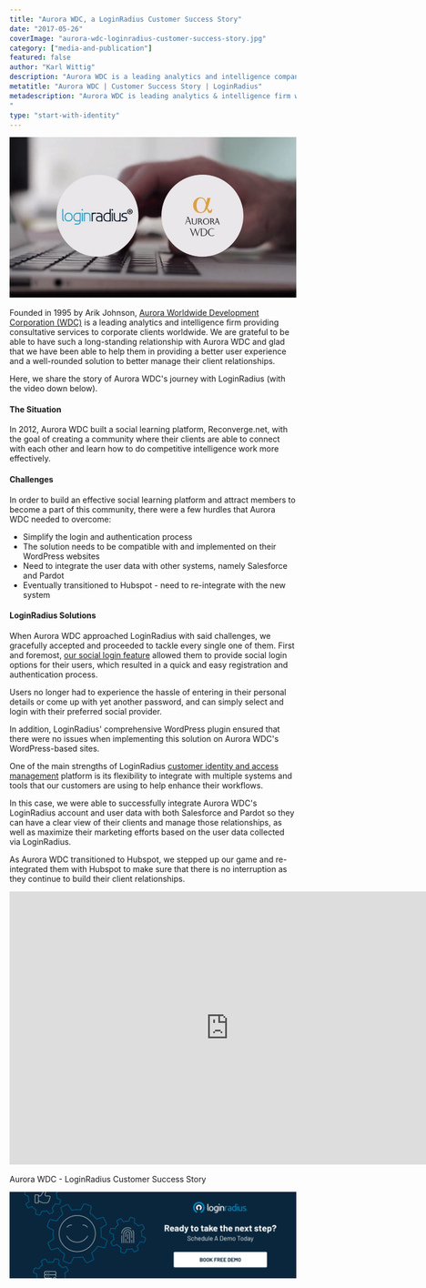```yaml
---
title: "Aurora WDC, a LoginRadius Customer Success Story"
date: "2017-05-26"
coverImage: "aurora-wdc-loginradius-customer-success-story.jpg"
category: ["media-and-publication"]
featured: false 
author: "Karl Wittig"
description: "Aurora WDC is a leading analytics and intelligence company that has been able, with the aid of LoginRadius, to provide its members with an improved user experience and to better manage their customer relationships."
metatitle: "Aurora WDC | Customer Success Story | LoginRadius"
metadescription: "Aurora WDC is leading analytics & intelligence firm who, with the help of LoginRadius, able to provide an improved user experience for their members
"
type: "start-with-identity"
---
```


![](LR-Aurora-WDC.jpg)

Founded in 1995 by Arik Johnson, [Aurora Worldwide Development Corporation (WDC)](https://aurorawdc.com/) is a leading analytics and intelligence firm providing consultative services to corporate clients worldwide. We are grateful to be able to have such a long-standing relationship with Aurora WDC and glad that we have been able to help them in providing a better user experience and a well-rounded solution to better manage their client relationships.

Here, we share the story of Aurora WDC's journey with LoginRadius (with the video down below).

#### **The Situation**

In 2012, Aurora WDC built a social learning platform, Reconverge.net, with the goal of creating a community where their clients are able to connect with each other and learn how to do competitive intelligence work more effectively.

#### **Challenges**

In order to build an effective social learning platform and attract members to become a part of this community, there were a few hurdles that Aurora WDC needed to overcome:

- Simplify the login and authentication process
- The solution needs to be compatible with and implemented on their WordPress websites
- Need to integrate the user data with other systems, namely Salesforce and Pardot
- Eventually transitioned to Hubspot - need to re-integrate with the new system

#### **LoginRadius Solutions**

When Aurora WDC approached LoginRadius with said challenges, we gracefully accepted and proceeded to tackle every single one of them. First and foremost, [our social login feature](https://www.loginradius.com/social-login/) allowed them to provide social login options for their users, which resulted in a quick and easy registration and authentication process.

Users no longer had to experience the hassle of entering in their personal details or come up with yet another password, and can simply select and login with their preferred social provider.

In addition, LoginRadius' comprehensive WordPress plugin ensured that there were no issues when implementing this solution on Aurora WDC's WordPress-based sites.

One of the main strengths of LoginRadius [customer identity and access management](https://www.loginradius.com/blog/2019/06/customer-identity-and-access-management/) platform is its flexibility to integrate with multiple systems and tools that our customers are using to help enhance their workflows.

In this case, we were able to successfully integrate Aurora WDC's LoginRadius account and user data with both Salesforce and Pardot so they can have a clear view of their clients and manage those relationships, as well as maximize their marketing efforts based on the user data collected via LoginRadius.

As Aurora WDC transitioned to Hubspot, we stepped up our game and re-integrated them with Hubspot to make sure that there is no interruption as they continue to build their client relationships.

<iframe width="770" height="480" src="https://www.youtube.com/embed/4AIlzL5QRqo" frameborder="0" allow="accelerometer; autoplay; clipboard-write; encrypted-media; gyroscope; picture-in-picture" allowfullscreen></iframe>

Aurora WDC - LoginRadius Customer Success Story

[![book-free-demo-loginradius](Book-Free-Demo-1024x310.png)](https://www.loginradius.com/book-a-demo/)
